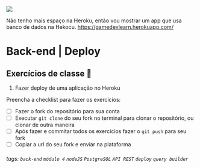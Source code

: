 ![](https://i.imgur.com/xG74tOh.png)

Não tenho mais espaço na Heroku, então vou mostrar um app que usa banco de dados na Hekocu.
https://gamedevlearn.herokuapp.com/

# Back-end | Deploy

## Exercícios de classe 🏫

1.  Fazer deploy de uma aplicação no Heroku

Preencha a checklist para fazer os exercícios:

-   [ ] Fazer o fork do repositório para sua conta
-   [ ] Executar `git clone` do seu fork no terminal para clonar o repositório, ou clonar de outra maneira
-   [ ] Após fazer e commitar todos os exercícios fazer o `git push` para seu fork
-   [ ] Copiar a url do seu fork e enviar na plataforma

###### tags: `back-end` `módulo 4` `nodeJS` `PostgreSQL` `API REST` `deploy` `query builder`
